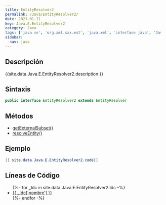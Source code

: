 ```yaml
---
title: EntityResolver2
permalink: /Java/EntityResolver2/
date: 2021-01-11
key: Java.E.EntityResolver2
category: Java
tags: ['java se', 'org.xml.sax.ext', 'java.xml', 'interface java', 'Java 1.5', 'SAX 2.0']
sidebar: 
  nav: java
---
```


## Descripción
{{site.data.Java.E.EntityResolver2.description }}

## Sintaxis
~~~java
public interface EntityResolver2 extends EntityResolver
~~~

## Métodos
* [getExternalSubset()](/Java/EntityResolver2/getExternalSubset/)
* [resolveEntity()](/Java/EntityResolver2/resolveEntity/)

## Ejemplo
~~~java
{{ site.data.Java.E.EntityResolver2.code}}
~~~

## Líneas de Código
<ul>
{%- for _ldc in site.data.Java.E.EntityResolver2.ldc -%}
   <li>
       <a href="{{_ldc['url'] }}">{{ _ldc['nombre'] }}</a>
   </li>
{%- endfor -%}
</ul>
